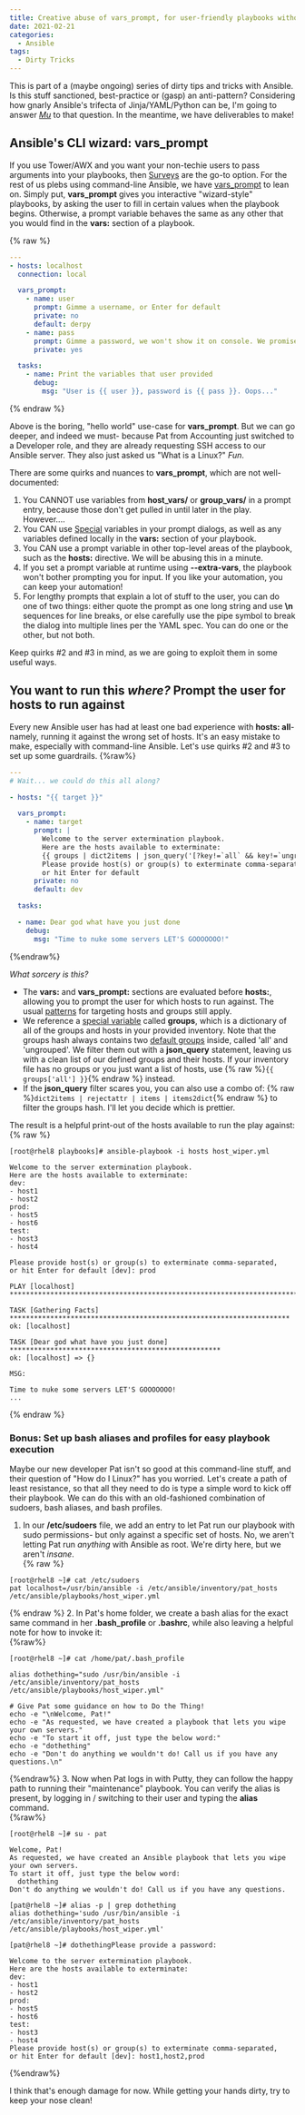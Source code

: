 ```yaml
---
title: Creative abuse of vars_prompt, for user-friendly playbooks without Tower
date: 2021-02-21
categories:
  - Ansible
tags:
  - Dirty Tricks
---
```


This is part of a (maybe ongoing) series of dirty tips and tricks with Ansible. Is this stuff sanctioned, best-practice or (gasp) an anti-pattern? Considering how gnarly Ansible's trifecta of Jinja/YAML/Python can be, I'm going to answer *[Mu](https://en.wikipedia.org/wiki/Mu_%28negative%29#%22Unasking%22_the_question)* to that question. In the meantime, we have deliverables to make!

## Ansible's CLI wizard: vars_prompt

If you use Tower/AWX and you want your non-techie users to pass arguments into your playbooks, then [Surveys](https://docs.ansible.com/ansible-tower/latest/html/userguide/job_templates.html#surveys) are the go-to option. For the rest of us plebs using command-line Ansible, we have [vars_prompt](https://docs.ansible.com/ansible/latest/user_guide/playbooks_prompts.html) to lean on. Simply put, **vars_prompt** gives you interactive "wizard-style" playbooks, by asking the user to fill in certain values when the playbook begins. Otherwise, a prompt variable behaves the same as any other that you would find in the  **vars:** section of a playbook.

{% raw %}
```yaml
---
- hosts: localhost
  connection: local

  vars_prompt:
    - name: user
      prompt: Gimme a username, or Enter for default
      private: no
      default: derpy
    - name: pass
      prompt: Gimme a password, we won't show it on console. We promise!
      private: yes

  tasks:
    - name: Print the variables that user provided
      debug:
        msg: "User is {{ user }}, password is {{ pass }}. Oops..."
```
{% endraw %}

Above is the boring, "hello world" use-case for **vars_prompt**. But we can go deeper, and indeed we must- because Pat from Accounting just switched to a Developer role, and they are already requesting SSH access to our Ansible server. They also just asked us "What is a Linux?" _Fun_.

There are some quirks and nuances to **vars_prompt**, which are not well-documented:

1.  You CANNOT use variables from **host_vars/** or **group_vars/** in a prompt entry, because those don't get pulled in until later in the play. However....
2.  You CAN use [Special](https://docs.ansible.com/ansible/latest/reference_appendices/special_variables.html) variables in your prompt dialogs, as well as any variables defined locally in the **vars:** section of your playbook.
3.  You CAN use a prompt variable in other top-level areas of the playbook, such as the **hosts:** directive. We will be abusing this in a minute.
4.  If you set a prompt variable at runtime using **--extra-vars**, the playbook won't bother prompting you for input. If you like your automation, you can keep your automation!
5.  For lengthy prompts that explain a lot of stuff to the user, you can do one of two things: either quote the prompt as one long string and use **\n** sequences for line breaks, or else carefully use the pipe symbol to break the dialog into multiple lines per the YAML spec. You can do one or the other, but not both.

Keep quirks #2 and #3 in mind, as we are going to exploit them in some useful ways.

## You want to run this _where?_ Prompt the user for hosts to run against

Every new Ansible user has had at least one bad experience with **hosts: all**- namely, running it against the wrong set of hosts. It's an easy mistake to make, especially with command-line Ansible. Let's use quirks #2 and #3 to set up some guardrails.
{%raw%}
```yaml
---
# Wait... we could do this all along?

- hosts: "{{ target }}"

  vars_prompt:
    - name: target
      prompt: |
        Welcome to the server extermination playbook.
        Here are the hosts available to exterminate:
        {{ groups | dict2items | json_query('[?key!=`all` && key!=`ungrouped`]') | items2dict | to_nice_yaml }}
        Please provide host(s) or group(s) to exterminate comma-separated,
        or hit Enter for default
      private: no
      default: dev

  tasks:

  - name: Dear god what have you just done
    debug:
      msg: "Time to nuke some servers LET'S GOOOOOOO!"
```
{%endraw%}

*What sorcery is this?*

*  The **vars:** and **vars_prompt:** sections are evaluated before **hosts:**, allowing you to prompt the user for which hosts to run against. The usual [patterns](https://docs.ansible.com/ansible/latest/user_guide/intro_patterns.html) for targeting hosts and groups still apply.  
*  We reference a [special variable](https://docs.ansible.com/ansible/latest/reference_appendices/special_variables.html) called **groups**, which is a dictionary of all of the groups and hosts in your provided inventory. Note that the groups hash always contains two [default groups](https://docs.ansible.com/ansible/latest/user_guide/intro_inventory.html#default-groups) inside, called 'all' and 'ungrouped'. We filter them out with a **json_query** statement, leaving us with a clean list of our defined groups and their hosts. If your inventory file has no groups or you just want a list of hosts, use {% raw %}`{{ groups['all'] }}`{% endraw %} instead.  
*  If the **json_query** filter scares you, you can also use a combo of: {% raw %}`dict2items | rejectattr | items | items2dict`{% endraw %} to filter the groups hash. I'll let you decide which is prettier.

The result is a helpful print-out of the hosts available to run the play against:
{% raw %}
```
[root@rhel8 playbooks]# ansible-playbook -i hosts host_wiper.yml

Welcome to the server extermination playbook.
Here are the hosts available to exterminate:
dev:
- host1
- host2
prod:
- host5
- host6
test:
- host3
- host4

Please provide host(s) or group(s) to exterminate comma-separated,
or hit Enter for default [dev]: prod

PLAY [localhost] ***************************************************************************

TASK [Gathering Facts] *********************************************************************
ok: [localhost]

TASK [Dear god what have you just done] ****************************************************
ok: [localhost] => {}

MSG:

Time to nuke some servers LET'S GOOOOOOO!
...
```
{% endraw %}

###  Bonus: Set up bash aliases and profiles for easy playbook execution

Maybe our new developer Pat isn't so good at this command-line stuff, and their question of "How do I Linux?" has you worried. Let's create a path of least resistance, so that all they need to do is type a simple word to kick off their playbook. We can do this with an old-fashioned combination of sudoers, bash aliases, and bash profiles.

1. In our **/etc/sudoers** file, we add an entry to let Pat run our playbook with sudo permissions- but only against a specific set of hosts. No, we aren't letting Pat run _anything_ with Ansible as root. We're dirty here, but we aren't _insane_.  
{% raw %}
```
[root@rhel8 ~]# cat /etc/sudoers
pat localhost=/usr/bin/ansible -i /etc/ansible/inventory/pat_hosts /etc/ansible/playbooks/host_wiper.yml
```
{% endraw %}
2. In Pat's home folder, we create a bash alias for the exact same command in her **.bash_profile** or **.bashrc**, while also leaving a helpful note for how to invoke it:  
{%raw%}
```
[root@rhel8 ~]# cat /home/pat/.bash_profile

alias dothething="sudo /usr/bin/ansible -i /etc/ansible/inventory/pat_hosts /etc/ansible/playbooks/host_wiper.yml"

# Give Pat some guidance on how to Do the Thing!
echo -e "\nWelcome, Pat!"
echo -e "As requested, we have created a playbook that lets you wipe your own servers."
echo -e "To start it off, just type the below word:"
echo -e "dothething"
echo -e "Don't do anything we wouldn't do! Call us if you have any questions.\n"
```
{%endraw%}
3. Now when Pat logs in with Putty, they can follow the happy path to running their "maintenance" playbook. You can verify the alias is present, by logging in / switching to their user and typing the **alias** command.  
{%raw%}
```
[root@rhel8 ~]# su - pat

Welcome, Pat!
As requested, we have created an Ansible playbook that lets you wipe your own servers.
To start it off, just type the below word:
  dothething
Don't do anything we wouldn't do! Call us if you have any questions.

[pat@rhel8 ~]# alias -p | grep dothething
alias dothething='sudo /usr/bin/ansible -i /etc/ansible/inventory/pat_hosts /etc/ansible/playbooks/host_wiper.yml'

[pat@rhel8 ~]# dothethingPlease provide a password:

Welcome to the server extermination playbook.
Here are the hosts available to exterminate:
dev:
- host1
- host2
prod:
- host5
- host6
test:
- host3
- host4
Please provide host(s) or group(s) to exterminate comma-separated,
or hit Enter for default [dev]: host1,host2,prod
```
{%endraw%}

I think that's enough damage for now. While getting your hands dirty, try to keep your nose clean!
